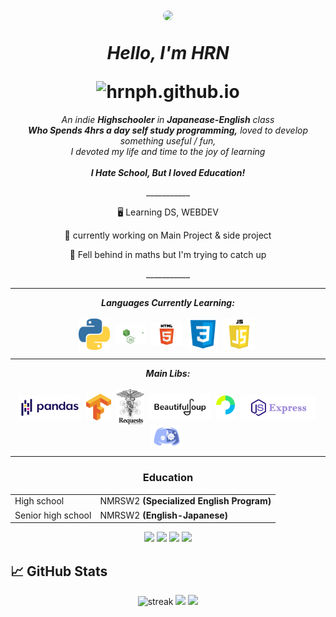 <h1 align="center">

  <a href="url"><img src="https://avatars.githubusercontent.com/u/51855316?v=4" height="auto" width="200" style="border-radius:50%"></a>

  <b><i>Hello, I'm HRN</i></b>
  
  <img src="https://komarev.com/ghpvc/?username=hrnph&label=Views&color=yellow&style=for-the-badge" alt="hrnph.github.io" />
  
</h1>


<p align="center">
  <em>
    An indie <b>Highschooler</b> in <b>Japanease-English</b> class <br>
    <b>Who Spends 4hrs a day self study programming,</b>
    loved to develop something useful / fun,
    <br>I devoted my life and time to the joy of learning</br>
    <br><b>I Hate School, But I loved Education!</b></br>
  </em>
</p>

<p align="center">___________</p>
<div align="center">
  
🖥️ Learning DS, WEBDEV
  
🔭 currently working on Main Project & side project
  
🌱 Fell behind in maths but I'm trying to catch up
  
</div>

<p align="center">___________</p>

<hr></hr>
<p align="center">
  <i><b>Languages Currently Learning:</b></i>
  <br><br>
  <img align="center" src="contents/languages/python.png" width="50px" />&nbsp;
  <img align="center" src="contents/languages/nodejs.svg" width="50px" />&nbsp;
  <img align="center" src="contents/languages/html.png" width="50px" />&nbsp;
  <img align="center" src="contents/languages/css.png" width="50px" />&nbsp;
  <img align="center" src="contents/languages/js.png" width="50px" />&nbsp;
</p>

<hr></hr>

<p align="center">
  <i><b>Main Libs:</b></i>
  <br><br>
  <img align="center" src="contents/tools/pandas.png" width="100px" />&nbsp;
  <img align="center" src="contents/tools/tensorflow.png" width="40px" />&nbsp;
  <img align="center" src="contents/tools/requests.png" width="45px" />&nbsp;
  <img align="center" src="contents/tools/bf4.png" width="100px" />&nbsp;
  <img align="center" src="contents/tools/passport.svg" width="30px" />&nbsp;
  <img align="center" src="contents/tools/express.png" width="120px" />&nbsp;
  <img align="center" src="contents/tools/discord.png" width="50px" />&nbsp;</p>
<hr>

<h3 align="center">Education</h3>
<table align="center">
  <tr>
    <td>High school</td>
    <td>NMRSW2 <b>(Specialized English Program)</b></td>
  </tr>
  <tr>
    <td>Senior high school</td>
    <td>NMRSW2 <b>(English-Japanese)</b></td>
  </tr>
<table>

<div align="center">

  [<img src="https://img.shields.io/badge/facebook-%231877F2.svg?&style=for-the-badge&logo=facebook&logoColor=white">](https://www.facebook.com/hrnph)
  [<img src="https://img.shields.io/badge/youtube-%23E4405F.svg?&style=for-the-badge&logo=youtube&logoColor=white">](https://www.youtube.com/channel/UCTCjINFxvBTkqD0ihWPTz8g)
  [<img src="https://img.shields.io/badge/twitter-%231DA1F2.svg?&style=for-the-badge&logo=twitter&logoColor=white">](https://github.com/HRNPH)
  [<img src="https://img.shields.io/badge/Portfolio-%23000000.svg?&style=for-the-badge&logo=microsoft&logoColor=white">](https://github.com/HRNPH) 

</div>


## 📈 GitHub Stats

<div align="center">
  
  <img src="http://github-readme-streak-stats.herokuapp.com?user=HRNPH&theme=highcontrast" alt="streak"/>

  <img src="https://github-readme-stats.vercel.app/api?username=HRNPH&count_private=true&show_icons=true&theme=vision-friendly-dark">
  
  <img src="https://github-readme-stats.vercel.app/api/top-langs/?username=hrnph&layout=compact&hide=html,css&theme=vision-friendly-dark">
  
   
</div>
